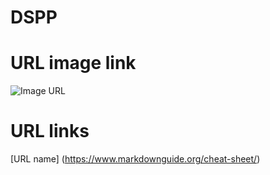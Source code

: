 # DSPP

# URL image link

![Image URL](https://www.jaspersoft.com/content/dam/jaspersoft/images/graphics/infographics/line-chart-example.svg)

# URL links

[URL name] (https://www.markdownguide.org/cheat-sheet/)
